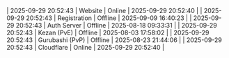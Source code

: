 | 2025-09-29 20:52:43 | Website | Online | 2025-09-29 20:52:40 |
| 2025-09-29 20:52:43 | Registration | Offline | 2025-09-09 16:40:23 |
| 2025-09-29 20:52:43 | Auth Server | Offline | 2025-08-18 09:33:31 |
| 2025-09-29 20:52:43 | Kezan (PvE) | Offline | 2025-08-03 17:58:02 |
| 2025-09-29 20:52:43 | Gurubashi (PvP) | Offline | 2025-08-23 21:44:06 |
| 2025-09-29 20:52:43 | Cloudflare | Online | 2025-09-29 20:52:40 |
